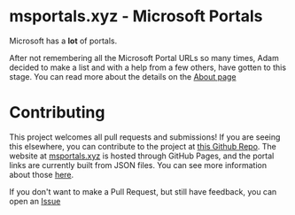 # msportals.xyz - Microsoft Portals

Microsoft has a **lot** of portals.

After not remembering all the Microsoft Portal URLs so many times, Adam decided to make a list and with a help from a few others, have gotten to this stage. You can read more about the details on the [About page](https://github.com/adamfowlerit/msportals.xyz/blob/master/about.md)

# Contributing #
This project welcomes all pull requests and submissions! If you are seeing this elsewhere, you can contribute to the project at [this Github Repo](https://github.com/adamfowlerit/msportals.xyz). The website at [msportals.xyz](msportals.xyz) is hosted through GitHub Pages, and the portal links are currently built from JSON files. You can see more information about those [here](https://github.com/adamfowlerit/msportals.xyz/tree/master/_data/portals). 

If you don't want to make a Pull Request, but still have feedback, you can open an [Issue](https://github.com/adamfowlerit/msportals.xyz/issues)
